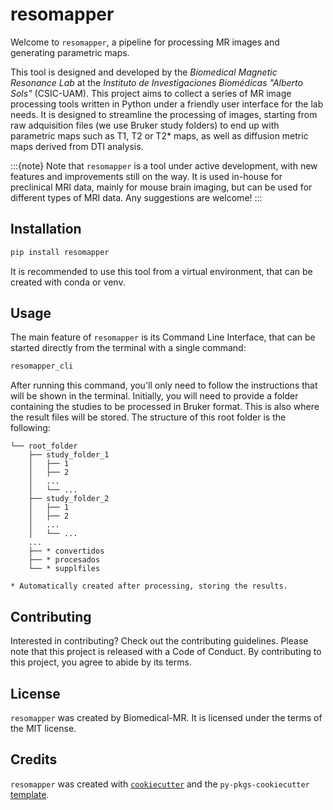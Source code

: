 # resomapper

Welcome to `resomapper`, a pipeline for processing MR images and generating parametric maps. 

This tool is designed and developed by the *Biomedical Magnetic Resonance Lab* at the *Instituto de Investigaciones Biomédicas "Alberto Sols"* (CSIC-UAM). This project aims to collect a series of MR image processing tools written in Python under a friendly user interface for the lab needs. It is designed to streamline the processing of images, starting from raw adquisition files (we use Bruker study folders) to end up with parametric maps such as T1, T2 or T2* maps, as well as diffusion metric maps derived from DTI analysis.

:::{note}
Note that `resomapper` is a tool under active development, with new features and improvements still on the way. It is used in-house for preclinical MRI data, mainly for mouse brain imaging, but can be used for different types of MRI data. Any suggestions are welcome!
:::

## Installation

```bash
pip install resomapper
```

It is recommended to use this tool from a virtual environment, that can be created with conda or venv.

## Usage

The main feature of `resomapper` is its Command Line Interface, that can be started directly from the terminal with a single command:

```bash
resomapper_cli
```

After running this command, you'll only need to follow the instructions that will be shown in the terminal. Initially, you will need to provide a folder containing the studies to be processed in Bruker format. This is also where the result files will be stored. The structure of this root folder is the following:

```
└── root_folder
    ├── study_folder_1
    │   ├── 1
    │   ├── 2
    │   ...
    │   └── ...
    ├── study_folder_2
    │   ├── 1
    │   ├── 2
    │   ...
    │   └── ...
    ...
    ├── * convertidos 
    ├── * procesados
    └── * supplfiles 

* Automatically created after processing, storing the results. 
```

## Contributing

Interested in contributing? Check out the contributing guidelines. Please note that this project is released with a Code of Conduct. By contributing to this project, you agree to abide by its terms.

## License

`resomapper` was created by Biomedical-MR. It is licensed under the terms of the MIT license.

## Credits

`resomapper` was created with [`cookiecutter`](https://cookiecutter.readthedocs.io/en/latest/) and the `py-pkgs-cookiecutter` [template](https://github.com/py-pkgs/py-pkgs-cookiecutter).
